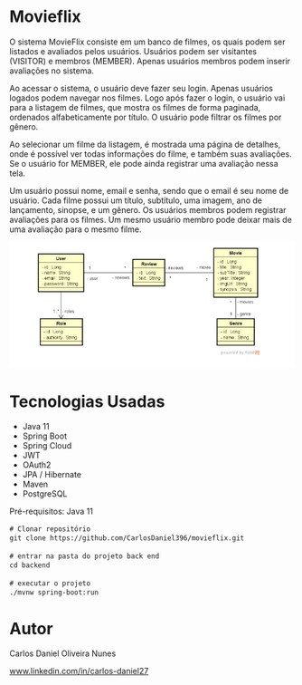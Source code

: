 # Movieflix

O sistema MovieFlix consiste em um banco de filmes, os quais podem ser listados e avaliados pelos usuários. Usuários podem ser visitantes (VISITOR) e membros (MEMBER). Apenas usuários membros podem inserir avaliações no sistema.

Ao acessar o sistema, o usuário deve fazer seu login. Apenas usuários logados podem navegar nos filmes. Logo após fazer o login, o usuário vai para a listagem de filmes, que mostra os filmes de forma paginada, ordenados alfabeticamente por título. O usuário pode filtrar os filmes por gênero.

Ao selecionar um filme da listagem, é mostrada uma página de detalhes, onde é possível ver todas informações do filme, e também suas avaliações. Se o usuário for MEMBER, ele pode ainda registrar uma avaliação nessa tela.

Um usuário possui nome, email e senha, sendo que o email é seu nome de usuário. Cada filme possui um título, subtítulo, uma imagem, ano de lançamento, sinopse, e um gênero. Os usuários membros podem registrar avaliações para os filmes. Um mesmo usuário membro pode deixar mais de uma avaliação para o mesmo filme.

<div align="center">
<img src="https://github.com/CarlosDaniel396/movieflix/blob/main/movieflix.png"/>
</div>

# Tecnologias Usadas
- Java 11
- Spring Boot
- Spring Cloud
- JWT
- OAuth2
- JPA / Hibernate
- Maven
- PostgreSQL

Pré-requisitos: Java 11
```
# Clonar repositório
git clone https://github.com/CarlosDaniel396/movieflix.git

# entrar na pasta do projeto back end
cd backend

# executar o projeto
./mvnw spring-boot:run
```
# Autor
Carlos Daniel Oliveira Nunes

www.linkedin.com/in/carlos-daniel27

